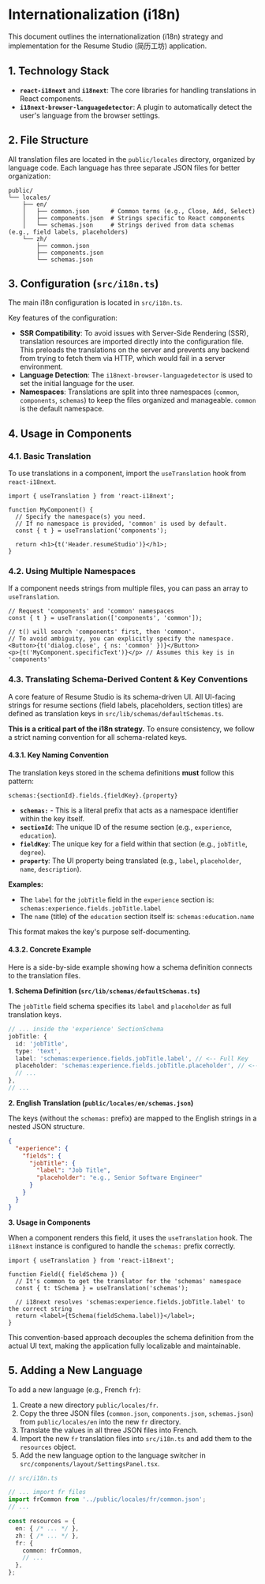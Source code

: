 # Internationalization (i18n)

This document outlines the internationalization (i18n) strategy and implementation for the Resume Studio (简历工坊) application.

## 1. Technology Stack

- **`react-i18next`** and **`i18next`**: The core libraries for handling translations in React components.
- **`i18next-browser-languagedetector`**: A plugin to automatically detect the user's language from the browser settings.

## 2. File Structure

All translation files are located in the `public/locales` directory, organized by language code. Each language has three separate JSON files for better organization:

```
public/
└── locales/
    ├── en/
    │   ├── common.json      # Common terms (e.g., Close, Add, Select)
    │   ├── components.json  # Strings specific to React components
    │   └── schemas.json     # Strings derived from data schemas (e.g., field labels, placeholders)
    └── zh/
        ├── common.json
        ├── components.json
        └── schemas.json
```

## 3. Configuration (`src/i18n.ts`)

The main i18n configuration is located in `src/i18n.ts`.

Key features of the configuration:
- **SSR Compatibility**: To avoid issues with Server-Side Rendering (SSR), translation resources are imported directly into the configuration file. This preloads the translations on the server and prevents any backend from trying to fetch them via HTTP, which would fail in a server environment.
- **Language Detection**: The `i18next-browser-languagedetector` is used to set the initial language for the user.
- **Namespaces**: Translations are split into three namespaces (`common`, `components`, `schemas`) to keep the files organized and manageable. `common` is the default namespace.

## 4. Usage in Components

### 4.1. Basic Translation

To use translations in a component, import the `useTranslation` hook from `react-i18next`.

```tsx
import { useTranslation } from 'react-i18next';

function MyComponent() {
  // Specify the namespace(s) you need.
  // If no namespace is provided, 'common' is used by default.
  const { t } = useTranslation('components');

  return <h1>{t('Header.resumeStudio')}</h1>;
}
```

### 4.2. Using Multiple Namespaces

If a component needs strings from multiple files, you can pass an array to `useTranslation`.

```tsx
// Request 'components' and 'common' namespaces
const { t } = useTranslation(['components', 'common']);

// t() will search 'components' first, then 'common'.
// To avoid ambiguity, you can explicitly specify the namespace.
<Button>{t('dialog.close', { ns: 'common' })}</Button>
<p>{t('MyComponent.specificText')}</p> // Assumes this key is in 'components'
```

### 4.3. Translating Schema-Derived Content & Key Conventions

A core feature of Resume Studio is its schema-driven UI. All UI-facing strings for resume sections (field labels, placeholders, section titles) are defined as translation keys in `src/lib/schemas/defaultSchemas.ts`.

**This is a critical part of the i18n strategy.** To ensure consistency, we follow a strict naming convention for all schema-related keys.

#### 4.3.1. Key Naming Convention

The translation keys stored in the schema definitions **must** follow this pattern:

`schemas:{sectionId}.fields.{fieldKey}.{property}`

-   **`schemas:`** - This is a literal prefix that acts as a namespace identifier within the key itself.
-   **`sectionId`**: The unique ID of the resume section (e.g., `experience`, `education`).
-   **`fieldKey`**: The unique key for a field within that section (e.g., `jobTitle`, `degree`).
-   **`property`**: The UI property being translated (e.g., `label`, `placeholder`, `name`, `description`).

**Examples:**
- The `label` for the `jobTitle` field in the `experience` section is: `schemas:experience.fields.jobTitle.label`
- The `name` (title) of the `education` section itself is: `schemas:education.name`

This format makes the key's purpose self-documenting.

#### 4.3.2. Concrete Example

Here is a side-by-side example showing how a schema definition connects to the translation files.

**1. Schema Definition (`src/lib/schemas/defaultSchemas.ts`)**

The `jobTitle` field schema specifies its `label` and `placeholder` as full translation keys.

```typescript
// ... inside the 'experience' SectionSchema
jobTitle: {
  id: 'jobTitle',
  type: 'text',
  label: 'schemas:experience.fields.jobTitle.label', // <-- Full Key
  placeholder: 'schemas:experience.fields.jobTitle.placeholder', // <-- Full Key
  // ...
},
// ...
```

**2. English Translation (`public/locales/en/schemas.json`)**

The keys (without the `schemas:` prefix) are mapped to the English strings in a nested JSON structure.

```json
{
  "experience": {
    "fields": {
      "jobTitle": {
        "label": "Job Title",
        "placeholder": "e.g., Senior Software Engineer"
      }
    }
  }
}
```

**3. Usage in Components**

When a component renders this field, it uses the `useTranslation` hook. The `i18next` instance is configured to handle the `schemas:` prefix correctly.

```tsx
import { useTranslation } from 'react-i18next';

function Field({ fieldSchema }) {
  // It's common to get the translator for the 'schemas' namespace
  const { t: tSchema } = useTranslation('schemas');

  // i18next resolves 'schemas:experience.fields.jobTitle.label' to the correct string
  return <label>{tSchema(fieldSchema.label)}</label>;
}
```

This convention-based approach decouples the schema definition from the actual UI text, making the application fully localizable and maintainable.

## 5. Adding a New Language

To add a new language (e.g., French `fr`):

1.  Create a new directory `public/locales/fr`.
2.  Copy the three JSON files (`common.json`, `components.json`, `schemas.json`) from `public/locales/en` into the new `fr` directory.
3.  Translate the values in all three JSON files into French.
4.  Import the new `fr` translation files into `src/i18n.ts` and add them to the `resources` object.
5.  Add the new language option to the language switcher in `src/components/layout/SettingsPanel.tsx`.

```typescript
// src/i18n.ts

// ... import fr files
import frCommon from '../public/locales/fr/common.json';
// ...

const resources = {
  en: { /* ... */ },
  zh: { /* ... */ },
  fr: {
    common: frCommon,
    // ...
  },
};
```
